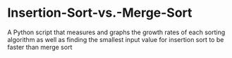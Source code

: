 # Insertion-Sort-vs.-Merge-Sort
A Python script that measures and graphs the growth rates of each sorting algorithm as well as finding the smallest input value for insertion sort to be faster than merge sort 
